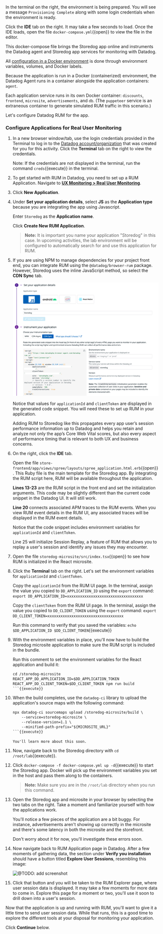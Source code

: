 In the terminal on the right, the environment is being prepared. You will see a message `Provisioning Complete` along with some login credentials when the environment is ready.

Click the **IDE** tab on the right. It may take a few seconds to load. Once the IDE loads, open the file `docker-compose.yml`{{open}} to view the file in the editor. 

This docker-compose file brings the Storedog app online and instruments the Datadog agent and Storedog app services for monitoring with Datadog. 
     
All <a href="https://docs.datadoghq.com/agent/docker/?tab=standard" target="_datadog">configuration in a Docker environment</a> is done through environment variables, volumes, and Docker labels.

Because the application is run in a Docker (containerized) environment, the Datadog Agent runs in a container alongside the application containers: `agent`. 
     
Each application service runs in its own Docker container: `discounts`, `frontend`, `microsite`, `advertisements`, and `db`. (The `puppeteer` service is an extraneous container to generate simulated RUM traffic in this scenario.)

Let's configure Datadog RUM for the app.

### Configure Applications for Real User Monitoring

1. In a new browser window/tab, use the login credentials provided in the Terminal to log in to the <a href="https://app.datadoghq.com/account/login" target="_datadog">Datadog account/organization</a> that was created for you for this activity. Click the **Terminal** tab on the right to view the credentials.

    Note: If the credentials are not displayed in the terminal, run the command `creds`{{execute}} in the terminal.

2. To get started with RUM in Datadog, you need to set up a RUM Application. Navigate to <a href="https://app.datadoghq.com/rum/list" target="_datadog">**UX Monitoring > Real User Monitoring**</a>.

3. Click **New Application**.

4. Under **Set your application details**, select **JS** as the **Application type** because you are integrating the app using Javascript.

    Enter `Storedog` as the **Application name**.

    Click **Create New RUM Application**.

    > **Note:** It is important you name your application "Storedog" in this case. In upcoming activities, the lab environment will be configured to automatically search for and use this application for RUM.

5. If you are using NPM to manage dependencies for your project front end, you can integrate RUM using the `@datadog/browser-rum` package. However, Storedog uses the inline JavaScript method, so select the **CDN Sync** tab.

    ![cdnsync](assets/cdnsync.png)

    Notice that values for `applicationId` and `clientToken` are displayed in the generated code snippet. You will need these to set up RUM in your application.
    
    Adding RUM to Storedog like this propagates every app user’s session performance information up to Datadog and helps you retain and analyze not only the app’s Core Web Vital scores, but also every aspect of performance timing that is relevant to both UX and business concerns.

6. On the right, click the **IDE** tab.  

    Open the file `store-frontend/app/views/spree/layouts/spree_application.html.erb`{{open}}. This Ruby file is the main template for the Storedog app. By integrating the RUM script here, RUM will be available throughout the application.

    **Lines 13-23** are the RUM script in the front end and set the initialization arguments. This code may be slightly different than the current code snippet in the Datadog UI. It will still work.

    **Line 20** connects associated APM traces to the RUM events. When you view RUM event details in the RUM UI, any associated traces will be displayed in the RUM event details.

    Notice that the code snippet includes environment variables for `applicationId` and `clientToken`.

    Line 25 will initialize Session Replay, a feature of RUM that allows you to replay a user's session and identify any issues they may encounter.

7. Open the file `storedog-microsite/src/index.tsx`{{open}} to see how RUM is initialized in the React microsite.

8. Click the **Terminal** tab on the right. Let's set the environment variables for `applicationId` and `clientToken`.
    
    Copy the `applicationId` from the RUM UI page. In the terminal, assign the value you copied to `DD_APPLICATION_ID` using the `export` command: `export DD_APPLICATION_ID=xxxxxxxxxxxxxxxxxxxxxxxxxxxxxxxxxxx`

    Copy the `clientToken` from the RUM UI page. In the terminal, assign the value you copied to `DD_CLIENT_TOKEN` using the `export` command: `export DD_CLIENT_TOKEN=xxxxxxxxxxxxxxxxxxxxxxxxxxxxxxxxxxx`
    
    Run this command to verify that you saved the variables: `echo $DD_APPLICATION_ID $DD_CLIENT_TOKEN`{{execute}}

8. With the environment variables in place, you'll now have to build the Storedog microsite application to make sure the RUM script is included in the bundle.

    Run this comment to set the environment variables for the React application and build it: 
    
    ```
    cd /storedog-microsite
    REACT_APP_DD_APPLICATION_ID=$DD_APPLICATION_TOKEN REACT_APP_DD_CLIENT_TOKEN=$DD_CLIENT_TOKEN npm run build
    ```{{execute}}

9. When the build completes, use the `datadog-ci` library to upload the application's source maps with the following command:
    
    ```
    npx datadog-ci sourcemaps upload /storedog-microsite/build \
        --service=storedog-microsite \
        --release-version=1.1 \
        --minified-path-prefix="${MICROSITE_URL}"
    ```{{execute}}

    You'll learn more about this soon.
    
10. Now, navigate back to the Storedog directory with `cd /root/lab`{{execute}}.

11. Click `docker-compose -f docker-compose.yml up -d`{{execute}} to start the Storedog app. Docker will pick up the environment variables you set in the host and pass them along to the containers.

    > **Note:** Make sure you are in the `/root/lab` directory when you run this command.

12. Open the Storedog app and microsite in your browser by selecting the two tabs on the right. Take a moment and familiarize yourself with how the applications work.

    You'll notice a few pieces of the application are a bit buggy. For instance, advertisements aren't showing up correctly in the microsite and there's some latency in both the microsite and the storefront.

    Don't worry about it for now, you'll investigate these errors soon.

13. Now navigate back to RUM Application page in Datadog. After a few moments of gathering data, the section under **Verify you installation** should have a button titled **Explore User Sessions**, resembling this image: 

    ![@TODO: add screenshot](assets/screenshot.png)

14. Click that button and you will be taken to the RUM Explorer page, where user session data is displayed. It may take a few moments for more data to come in. Explore this page for a moment or two, you'll use it soon to drill down into a user's session.

Now that the application is up and running with RUM, you'll want to give it a little time to send user session data. While that runs, this is a good time to explore the different tools at your disposal for monitoring your application.

Click **Continue** below.
